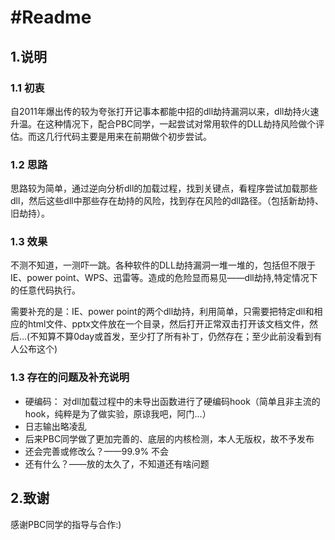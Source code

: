 #Readme
===

## 1.说明

### 1.1 初衷
自2011年爆出传的较为夸张打开记事本都能中招的dll劫持漏洞以来，dll劫持火速升温。在这种情况下，配合PBC同学，一起尝试对常用软件的DLL劫持风险做个评估。而这几行代码主要是用来在前期做个初步尝试。

### 1.2 思路

思路较为简单，通过逆向分析dll的加载过程，找到关键点，看程序尝试加载那些dll，然后这些dll中那些存在劫持的风险，找到存在风险的dll路径。（包括新劫持、旧劫持）。

### 1.3 效果

不测不知道，一测吓一跳。各种软件的DLL劫持漏洞一堆一堆的，包括但不限于IE、power point、WPS、迅雷等。造成的危险显而易见——dll劫持,特定情况下的任意代码执行。

需要补充的是：IE、power point的两个dll劫持，利用简单，只需要把特定dll和相应的html文件、pptx文件放在一个目录，然后打开正常双击打开该文档文件，然后...(不知算不算0day或首发，至少打了所有补丁，仍然存在；至少此前没看到有人公布这个)

### 1.3 存在的问题及补充说明

 * 硬编码： 对dll加载过程中的未导出函数进行了硬编码hook（简单且非主流的hook，纯粹是为了做实验，原谅我吧，阿门...）
 * 日志输出略凌乱
 * 后来PBC同学做了更加完善的、底层的内核检测，本人无版权，故不予发布
 * 还会完善或修改么？——99.9% 不会
 * 还有什么？——放的太久了，不知道还有啥问题


## 2.致谢
 
 感谢PBC同学的指导与合作:)
